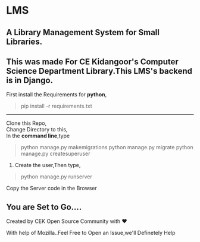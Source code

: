 # LMS
## A Library Management System for Small Libraries.
This was made For CE Kidangoor's Computer Science Department Library.This LMS's backend is in Django.
-------------
First install the Requirements for **python**,

>pip install -r requirements.txt
----------  
Clone this Repo,  
Change Directory to this,  
In the **command line**,type  
>python manage.py makemigrations
>python manage.py migrate
>python manage.py createsuperuser  

1. Create the user,Then type,  

>python manage.py runserver   

Copy the Server code in the Browser
## You are Set to Go....

Created by CEK Open Source Community with :heart:   


With help of Mozilla..Feel Free to Open an Issue,we'll Definetely Help


